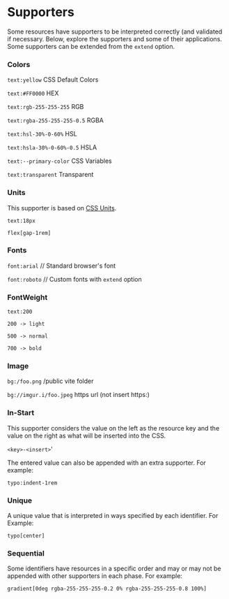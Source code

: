 # Supporters

Some resources have supporters to be interpreted correctly (and validated if necessary. Below, explore the supporters and some of their applications. Some supporters can be extended from the `extend` option.

### Colors

`text:yellow` CSS Default Colors

`text:#FF0000` HEX

`text:rgb-255-255-255` RGB

`text:rgba-255-255-255-0.5` RGBA

`text:hsl-30%-0-60%` HSL

`text:hsla-30%-0-60%-0.5` HSLA

`text:--primary-color` CSS Variables

`text:transparent` Transparent

### Units

This supporter is based on [CSS Units](https://www.w3schools.com/cssref/css_units.php).

`text:18px`

`flex[gap-1rem]`

### Fonts

`font:arial` // Standard browser's font

`font:roboto` // Custom fonts with `extend` option

### FontWeight

`text:200`

`200 -> light`

`500 -> normal`

`700 -> bold`

### Image

`bg:/foo.png` /public vite folder

`bg://imgur.i/foo.jpeg` https url (not insert https:)

### In-Start

This supporter considers the value on the left as the resource key and the value on the right as what will be inserted into the CSS. 

`<key>-<insert>`'

The entered value can also be appended with an extra supporter. For example:

`typo:indent-1rem`

### Unique

A unique value that is interpreted in ways specified by each identifier. For Example:

`typo[center]`

### Sequential

Some identifiers have resources in a specific order and may or may not be appended with other supporters in each phase. For example:

`gradient[0deg rgba-255-255-255-0.2 0% rgba-255-255-255-0.8 100%]`